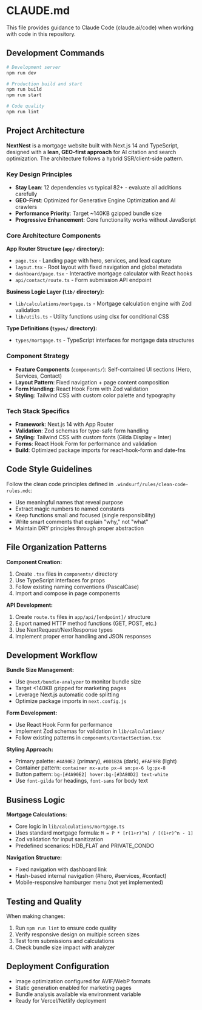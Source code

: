 # CLAUDE.md

This file provides guidance to Claude Code (claude.ai/code) when working with code in this repository.

## Development Commands

```bash
# Development server
npm run dev

# Production build and start
npm run build
npm run start

# Code quality
npm run lint
```

## Project Architecture

**NextNest** is a mortgage website built with Next.js 14 and TypeScript, designed with a **lean, GEO-first approach** for AI citation and search optimization. The architecture follows a hybrid SSR/client-side pattern.

### Key Design Principles
- **Stay Lean**: 12 dependencies vs typical 82+ - evaluate all additions carefully
- **GEO-First**: Optimized for Generative Engine Optimization and AI crawlers
- **Performance Priority**: Target ~140KB gzipped bundle size
- **Progressive Enhancement**: Core functionality works without JavaScript

### Core Architecture Components

**App Router Structure (`app/` directory):**
- `page.tsx` - Landing page with hero, services, and lead capture
- `layout.tsx` - Root layout with fixed navigation and global metadata
- `dashboard/page.tsx` - Interactive mortgage calculator with React hooks
- `api/contact/route.ts` - Form submission API endpoint

**Business Logic Layer (`lib/` directory):**
- `lib/calculations/mortgage.ts` - Mortgage calculation engine with Zod validation
- `lib/utils.ts` - Utility functions using clsx for conditional CSS

**Type Definitions (`types/` directory):**
- `types/mortgage.ts` - TypeScript interfaces for mortgage data structures

### Component Strategy
- **Feature Components** (`components/`): Self-contained UI sections (Hero, Services, Contact)
- **Layout Pattern**: Fixed navigation + page content composition
- **Form Handling**: React Hook Form with Zod validation
- **Styling**: Tailwind CSS with custom color palette and typography

### Tech Stack Specifics
- **Framework**: Next.js 14 with App Router
- **Validation**: Zod schemas for type-safe form handling
- **Styling**: Tailwind CSS with custom fonts (Gilda Display + Inter)
- **Forms**: React Hook Form for performance and validation
- **Build**: Optimized package imports for react-hook-form and date-fns

## Code Style Guidelines

Follow the clean code principles defined in `.windsurf/rules/clean-code-rules.mdc`:
- Use meaningful names that reveal purpose
- Extract magic numbers to named constants
- Keep functions small and focused (single responsibility)
- Write smart comments that explain "why," not "what"
- Maintain DRY principles through proper abstraction

## File Organization Patterns

**Component Creation:**
1. Create `.tsx` files in `components/` directory
2. Use TypeScript interfaces for props
3. Follow existing naming conventions (PascalCase)
4. Import and compose in page components

**API Development:**
1. Create `route.ts` files in `app/api/[endpoint]/` structure
2. Export named HTTP method functions (GET, POST, etc.)
3. Use NextRequest/NextResponse types
4. Implement proper error handling and JSON responses

## Development Workflow

**Bundle Size Management:**
- Use `@next/bundle-analyzer` to monitor bundle size
- Target <140KB gzipped for marketing pages
- Leverage Next.js automatic code splitting
- Optimize package imports in `next.config.js`

**Form Development:**
- Use React Hook Form for performance
- Implement Zod schemas for validation in `lib/calculations/`
- Follow existing patterns in `components/ContactSection.tsx`

**Styling Approach:**
- Primary palette: `#4A90E2` (primary), `#0D1B2A` (dark), `#FAF9F8` (light)
- Container pattern: `container mx-auto px-4 sm:px-6 lg:px-8`
- Button pattern: `bg-[#4A90E2] hover:bg-[#3A80D2] text-white`
- Use `font-gilda` for headings, `font-sans` for body text

## Business Logic

**Mortgage Calculations:**
- Core logic in `lib/calculations/mortgage.ts`
- Uses standard mortgage formula: `M = P * [r(1+r)^n] / [(1+r)^n - 1]`
- Zod validation for input sanitization
- Predefined scenarios: HDB_FLAT and PRIVATE_CONDO

**Navigation Structure:**
- Fixed navigation with dashboard link
- Hash-based internal navigation (#hero, #services, #contact)
- Mobile-responsive hamburger menu (not yet implemented)

## Testing and Quality

When making changes:
1. Run `npm run lint` to ensure code quality
2. Verify responsive design on multiple screen sizes
3. Test form submissions and calculations
4. Check bundle size impact with analyzer

## Deployment Configuration

- Image optimization configured for AVIF/WebP formats
- Static generation enabled for marketing pages
- Bundle analysis available via environment variable
- Ready for Vercel/Netlify deployment